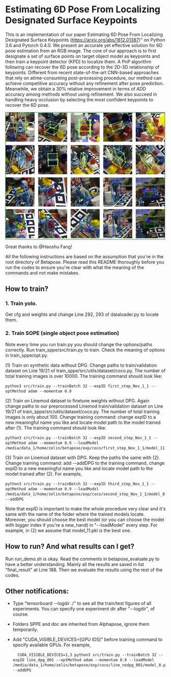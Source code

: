# Estimating 6D Pose From Localizing Designated Surface Keypoints

This is an implementation of our paper Estimating 6D Pose From Localizing Designated Surface Keypoints (https://arxiv.org/abs/1812.01387)" on Python 3.6 and Pytorch 0.4.0. We present an accurate yet effective solution for 6D pose estimation from an RGB image. The core of our approach is to first designate a set of surface points on target object model as keypoints and then train a keypoint detector (KPD) to localize them. A PnP algorithm following can recover the 6D pose according to the 2D-3D relationship of keypoints. Different from recent state-of-the-art CNN-based approaches that rely on atime-consuming post-processing procedure, our method can achieve competitive accuracy without any refinement after pose prediction. Meanwhile, we obtain a 30% relative improvement in terms of ADD accuracy among methods without using refinement. We also succeed in handling heavy occlusion by selecting the most confident keypoints to recover the 6D pose.
<div style="text-align: center; width: 500px; border: green solid 1px;">
<img alt="" src="Figures/small_visual_all.png" style="margin: 0 auto;" width="600"/>
</div>

Great thanks to @Haoshu Fang!

All the following instructions are based on the assumption that you're in the root directory of Betapose. Please read this README thoroughly before you run the codes to ensure you're clear with what the meaning of the commands and not make mistakes.

## How to train?
### 1. Train yolo. 
Get cfg and weights and change Line 292, 293 of dataloader.py to locate them.  
### 2. Train SOPE (single object pose estimation)
Note every time you run train.py you should change the options/paths correctly. Run train_sppe/src/train.py to train. Check the meaning of options in train_sppe/opt.py.

(1) Train on synthetic data without DPG. Change paths to train/validation dataset on Line 19/21 of train_sppe/src/utils/dataset/coco.py. The number of total training images is over 10000. The training command should look like:

	python3 src/train.py --trainBatch 32 --expID first_step_Nov_1_1 --optMethod adam --momentum 0.9

(2) Train on Linemod dataset to finetune weights without DPG. Again change paths to our preprocessed Linemod train/validation dataset on Line 19/21 of train_sppe/src/utils/dataset/coco.py. The number of total training images is only about 100. Change training command: change expID to a new meaningful name you like and locate model path to the model trained after (1). The training command should look like:

	python3 src/train.py --trainBatch 32 --expID second_step_Nov_1_1 --optMethod adam --momentum 0.9 --loadModel /media/data_1/home/zelin/betapose/exp/coco/first_step_Nov_1_1/model_11.pkl

(3) Train on Linemod dataset with DPG. Keep the paths the same with (2). Change training command: add --addDPG to the training command, change expID to a new meaningful name you like and locate model path to the model trained after (2). For example, 

	python3 src/train.py --trainBatch 32 --expID third_step_Nov_1_1 --optMethod adam --momentum 0.9 --loadModel /media/data_1/home/zelin/betapose/exp/coco/second_step_Nov_1_1/model_8.pkl --addDPG

Note that expID is important to make the whole procedure very clear and it's same with the name of the folder where the trained models locate. Moreover, you should choose the best model (or you can choose the model with bigger index if you're a new_hand) in "--loadModel" every step. For example, in (2) we assume that model_11.pkl is the best one.

## How to run? And what results can I get?

Run run_demo.sh is okay. Read the comments in betapose_evaluate.py to have a better understanding. Mainly all the results are saved in list "final_result" at Line 188. Then we evaluate the results using the rest of the codes.

## Other notifications:

- Type "tensorboard --logdir ./" to see all the train/test figures of all experiments.
	You can specify one experiment dir after "--logdir", of course.
- Folders SPPE and doc are inherited from Alphapose, ignore them temporarily.
- Add "CUDA_VISIBLE_DEVICES=[GPU IDS]" before training command to specify available GPUs. For example,

		CUDA_VISIBLE_DEVICES=1,3 python3 src/train.py --trainBatch 32 --expID line_dpg_001 --optMethod adam --momentum 0.9 --loadModel /media/data_1/home/zelin/betapose/exp/coco/line_nodpg_001/model_8.pkl --addDPG
